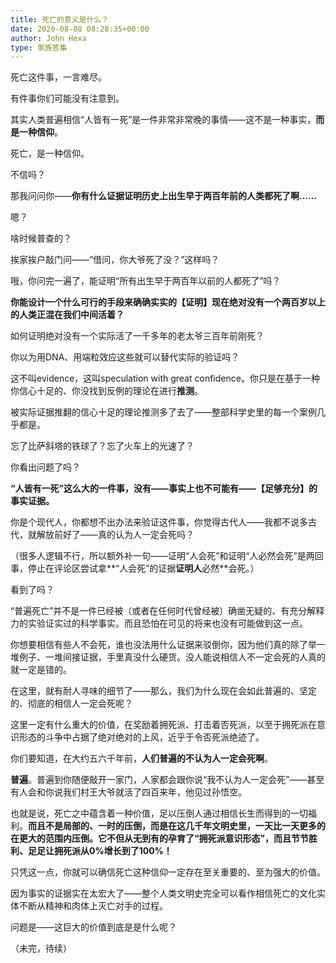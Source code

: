 ```yaml
---
title: 死亡的意义是什么？
date: 2020-08-08 08:28:35+00:00
author: John Hexa
type: 家族答集
---
```

死亡这件事，一言难尽。

有件事你们可能没有注意到。

其实人类普遍相信“人皆有一死”是一件非常非常晚的事情——这不是一种事实，**而是一种信仰**。

死亡，是一种信仰。

不信吗？

那我问问你——**你有什么证据证明历史上出生早于两百年前的人类都死了啊……**

嗯？

啥时候普查的？

挨家挨户敲门问——“借问，你大爷死了没？”这样吗？

哦，你问完一遍了，能证明“所有出生早于两百年以前的人都死了”吗？

**你能设计一个什么可行的手段来确确实实的【证明】现在绝对没有一个两百岁以上的人类正混在我们中间活着？**

如何证明绝对没有一个实际活了一千多年的老太爷三百年前刚死？

你以为用DNA、用端粒效应这些就可以替代实际的验证吗？

这不叫evidence，这叫speculation with great confidence。你只是在基于一种你信心十足的、你没找到反例的理论在进行**推测**。

被实际证据推翻的信心十足的理论推测多了去了——整部科学史里的每一个案例几乎都是。

忘了比萨斜塔的铁球了？忘了火车上的光速了？

你看出问题了吗？

**“人皆有一死”这么大的一件事，没有——事实上也不可能有——【足够充分】的事实证据。**

你是个现代人，你都想不出办法来验证这件事，你觉得古代人——我都不说多古代，就解放前好了——真的认为人一定会死吗？

（很多人逻辑不行，所以额外补一句——证明“人会死”和证明“人必然会死”是两回事，停止在评论区尝试拿**“人会死”的证据**证明人**必然**会死。）

看到了吗？

“普遍死亡”并不是一件已经被（或者在任何时代曾经被）确凿无疑的、有充分解释力的实验证实过的科学事实。而且恐怕在可见的将来也没有可能做到这一点。

你想要相信有些人不会死，谁也没法用什么证据来驳倒你，因为他们真的除了举一堆例子、一堆间接证据，手里真没什么硬货。没人能说相信人不一定会死的人真的就一定是错的。

在这里，就有耐人寻味的细节了——那么，我们为什么现在会如此普遍的、坚定的、彻底的相信人一定会死呢？

这里一定有什么重大的价值，在奖励着拥死派、打击着否死派，以至于拥死派在意识形态的斗争中占据了绝对绝对的上风，近乎于令否死派绝迹了。

你们要知道，在大约五六千年前，**人们普遍的不认为人一定会死啊**。

**普遍**。普遍到你随便敲开一家门，人家都会跟你说“我不认为人一定会死”——甚至有人会和你说我们村王大爷就活了四百来年，他见过孙悟空。

也就是说，死亡之中蕴含着一种价值，足以压倒人通过相信长生而得到的一切福利。**而且不是局部的、一时的压倒，而是在这几千年文明史里，一天比一天更多的在更大的范围内压倒。它不但从无到有的孕育了“拥死派意识形态”，而且节节胜利、足足让拥死派从0%增长到了100%！**

只凭这一点，你就可以确信死亡这种信仰一定存在至关重要的、至为强大的价值。

因为事实的证据实在太宏大了——整个人类文明史完全可以看作相信死亡的文化实体不断从精神和肉体上灭亡对手的过程。

问题是——这巨大的价值到底是是什么呢？

（未完，待续）


